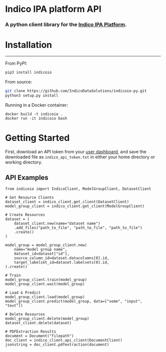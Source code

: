 # Indico IPA platform API
### A python client library for the [Indico IPA Platform](https://app.indico.io/).

# Installation
--------------
From PyPI:
```bash
pip3 install indicoio
```

From source:
```bash
git clone https://github.com/IndicoDataSolutions/indicoio-py.git
python3 setup.py install
```

Running in a Docker container:
```
docker build -t indicoio .
docker run -it indicoio bash
```

# Getting Started

First, download an API token from your [user dashboard](https://app.indico.io/auth/user), and save the downloaded file as `indico_api_token.txt` in either your home directory or working directory.

## API Examples
```python3
from indicoio import IndicoClient, ModelGroupClient, DatasetClient

# Get Resource Clients
dataset_client = indico_client.get_client(DatasetClient)
model_group_client = indico_client.get_client(ModelGroupClient)

# Create Resources
dataset = (
    dataset_client.new(name="dataset name")
    .add_files("path_to_file", "path_to_file", "path_to_file")
    .create()
)

model_group = model_group_client.new(
    name="model group name",
    dataset_id=dataset["id"],
    source_column_id=dataset.datacolumns[0].id,
    target_labelset_id=dataset.labelsets[0].id,
).create()

# Train
model_group_client.train(model_group)
model_group_client.wait(model_group)

# Load & Predict
model_group_client.load(model_group)
model_group_client.predict(model_group, data=["some", "input", "text"])

# Delete Resources
model_group_client.delete(model_group)
dataset_client.delete(dataset)

# PDFExtraction Results
document = Document("filepath")
doc_client = indico_client.api_client(DocumentClient)
jsonstring = doc_client.pdfextraction(document)
```